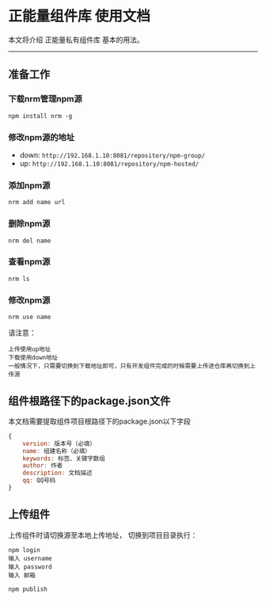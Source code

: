 # 正能量组件库 使用文档

本文将介绍 正能量私有组件库 基本的用法。

---------

## 准备工作

### 下载nrm管理npm源

```
npm install nrm -g

```

### 修改npm源的地址
- down:  `http://192.168.1.10:8081/repository/npm-group/`
- up:  `http://192.168.1.10:8081/repository/npm-hosted/`

### 添加npm源

```
nrm add name url
```
### 删除npm源

```
nrm del name
```

### 查看npm源

```
nrm ls
```
### 修改npm源

```
nrm use name
```


请注意：
```
上传使用up地址
下载使用down地址
一般情况下，只需要切换到下载地址即可，只有开发组件完成的时候需要上传进仓库再切换到上传源
```

## 组件根路径下的package.json文件

本文档需要提取组件项目根路径下的package.json以下字段

```javascript
{
    version: 版本号（必填）
    name: 组建名称（必填）
    keywords: 标签、关键字数组
    author: 作者
    description: 文档描述
    qq: QQ号码
}

```

## 上传组件

上传组件时请切换源至本地上传地址， 切换到项目目录执行：

```
npm login
输入 username
输入 password
输入 邮箱

npm publish
```
